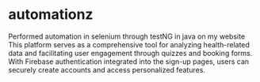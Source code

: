 # automationz
Performed automation in selenium through testNG in java on my website
This platform serves as a comprehensive tool for analyzing health-related data and facilitating user engagement through quizzes and booking forms. With Firebase authentication integrated into the sign-up pages, users can securely create accounts and access personalized features.
